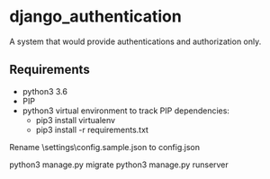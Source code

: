 # django_authentication
A system that would provide authentications and authorization only.

## Requirements

* python3 3.6
* PIP
* python3 virtual environment to track PIP dependencies:
  * pip3 install virtualenv
  * pip3 install -r requirements.txt



Rename \settings\config.sample.json to config.json


python3 manage.py migrate
python3 manage.py runserver

 
